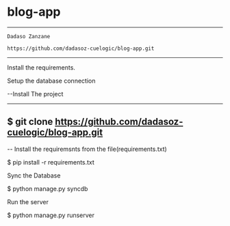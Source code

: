 # blog-app

-------------------------------------------------------------------------
    Dadaso Zanzane

    https://github.com/dadasoz-cuelogic/blog-app.git 
--------------------------------------------------------------------------

Install the requirements.

Setup the database connection

--Install The project

---
$ git clone https://github.com/dadasoz-cuelogic/blog-app.git 
---

-- Install the requiremsnts from the file(requirements.txt)

$ pip install -r requirements.txt

Sync the Database

$ python manage.py syncdb

Run the server

$ python manage.py runserver


